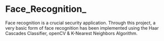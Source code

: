 # Face_Recognition_
Face recognition is a crucial security application. Through this project, a very basic form of face recognition has been implemented using the Haar Cascades Classifier, openCV &amp; K-Nearest Neighbors Algorithm.
